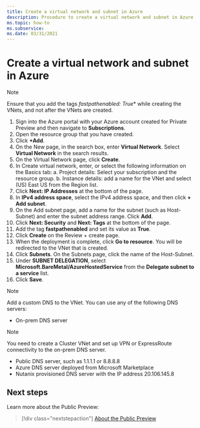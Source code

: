 ```yaml
---
title: Create a virtual network and subnet in Azure
description: Procedure to create a virtual network and subnet in Azure
ms.topic: how-to
ms.subservice:  
ms.date: 03/31/2021
---
```


# Create a virtual network and subnet in Azure

> [!NOTE]
> Ensure that you add the tags *fastpathenabled: True** while creating the VNets, and not after the VNets are created.

1. Sign into the Azure portal with your Azure account created for Private Preview and then navigate to **Subscriptions**.
2. Open the resource group that you have created.
3. Click **+Add**.
4. On the New page, in the search box, enter **Virtual Network**. Select **Virtual Network** in the search results.
5. On the Virtual Network page, click **Create**.
6. In Create virtual network, enter, or select the following information on the Basics tab:
a. Project details: Select your subscription and the resource group.
b. Instance details: add a name for the VNet and select (US) East US from the
Region list.
7. Click **Next: IP Addresses** at the bottom of the page.
8. In **IPv4 address space**, select the IPv4 address space, and then click **+ Add
subnet**.
9. On the Add subnet page, add a name for the subnet (such as Host-Subnet) and enter
the subnet address range. Click **Add**.
10. Click **Next: Security** and **Next: Tags** at the bottom of the page.
11. Add the tag **fastpathenabled** and set its value as **True**.
12. Click **Create** on the Review + create page.
13. When the deployment is complete, click **Go to resource**. You will be redirected to the
VNet that is created.
14. Click **Subnets**. On the Subnets page, click the name of the Host-Subnet.
15. Under **SUBNET DELEGATION**, select **Microsoft.BareMetal/AzureHostedService** from
the **Delegate subnet to a service** list.
16. Click **Save**.

> [!NOTE]
> Add a custom DNS to the VNet. You can use any of the following DNS servers:

* On-prem DNS server

> [!NOTE]
> You need to create a Cluster VNet and set up VPN or ExpressRoute connectivity to the on-prem DNS server.

* Public DNS server, such as 1.1.1.1 or 8.8.8.8
* Azure DNS server deployed from Microsoft Marketplace
* Nutanix provisioned DNS server with the IP address 20.106.145.8

## Next steps

Learn more about the Public Preview:

> [!div class="nextstepaction"]
> [About the Public Preview](about-the-public-preview.md)
